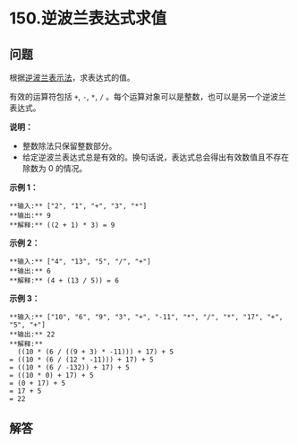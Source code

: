 # 150.逆波兰表达式求值

## 问题

根据[逆波兰表示法](https://baike.baidu.com/item/%E9%80%86%E6%B3%A2%E5%85%B0%E5%BC%8F/128437)，求表达式的值。

有效的运算符包括 `+`, `-`, `*`, `/` 。每个运算对象可以是整数，也可以是另一个逆波兰表达式。

**说明：**

* 整数除法只保留整数部分。
* 给定逆波兰表达式总是有效的。换句话说，表达式总会得出有效数值且不存在除数为 0 的情况。

**示例 1：**

```
**输入:** ["2", "1", "+", "3", "*"]
**输出:** 9
**解释:** ((2 + 1) * 3) = 9

```

**示例 2：**

```
**输入:** ["4", "13", "5", "/", "+"]
**输出:** 6
**解释:** (4 + (13 / 5)) = 6

```

**示例 3：**

```
**输入:** ["10", "6", "9", "3", "+", "-11", "*", "/", "*", "17", "+", "5", "+"]
**输出:** 22
**解释:**
  ((10 * (6 / ((9 + 3) * -11))) + 17) + 5
= ((10 * (6 / (12 * -11))) + 17) + 5
= ((10 * (6 / -132)) + 17) + 5
= ((10 * 0) + 17) + 5
= (0 + 17) + 5
= 17 + 5
= 22
```



## 解答

